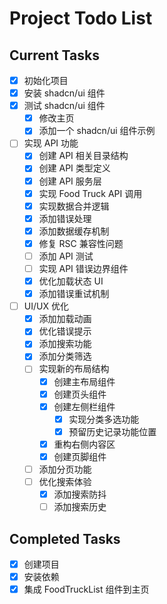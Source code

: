 # Project Todo List

## Current Tasks
- [x] 初始化项目
- [x] 安装 shadcn/ui 组件
- [x] 测试 shadcn/ui 组件
  - [x] 修改主页
  - [x] 添加一个 shadcn/ui 组件示例
- [ ] 实现 API 功能
  - [x] 创建 API 相关目录结构
  - [x] 创建 API 类型定义
  - [x] 创建 API 服务层
  - [x] 实现 Food Truck API 调用
  - [x] 实现数据合并逻辑
  - [x] 添加错误处理
  - [x] 添加数据缓存机制
  - [x] 修复 RSC 兼容性问题
  - [ ] 添加 API 测试
  - [ ] 实现 API 错误边界组件
  - [x] 优化加载状态 UI
  - [x] 添加错误重试机制
- [ ] UI/UX 优化
  - [x] 添加加载动画
  - [x] 优化错误提示
  - [x] 添加搜索功能
  - [x] 添加分类筛选
  - [ ] 实现新的布局结构
    - [x] 创建主布局组件
    - [x] 创建页头组件
    - [x] 创建左侧栏组件
      - [x] 实现分类多选功能
      - [x] 预留历史记录功能位置
    - [x] 重构右侧内容区
    - [x] 创建页脚组件
  - [ ] 添加分页功能
  - [ ] 优化搜索体验
    - [x] 添加搜索防抖
    - [ ] 添加搜索历史

## Completed Tasks
- [x] 创建项目
- [x] 安装依赖
- [x] 集成 FoodTruckList 组件到主页 